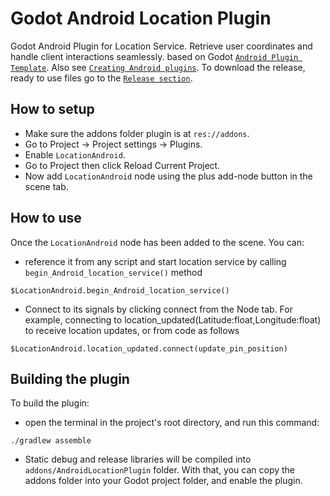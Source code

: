 # Godot Android Location Plugin
Godot Android Plugin for Location Service. Retrieve user coordinates and handle client interactions seamlessly. based on Godot [`Android Plugin Template`](https://github.com/m4gr3d/Godot-Android-Plugin-Template). Also see [`Creating Android plugins`](https://docs.godotengine.org/en/4.0/tutorials/platform/android/android_plugin.html). To download the release, ready to use files go to the [`Release section`](https://github.com/TheOathMan/Godot-Android-Location-Plugin/releases).

## How to setup
* Make sure the addons folder plugin is at `res://addons`.
* Go to Project -> Project settings -> Plugins.
* Enable `LocationAndroid`.
* Go to Project then click Reload Current Project.
* Now add `LocationAndroid` node using the plus add-node button in the scene tab.

## How to use
Once the `LocationAndroid` node has been added to the scene. You can:
* reference it from any script and start location service by calling `begin_Android_location_service()` method
```
$LocationAndroid.begin_Android_location_service()
```
* Connect to its signals by clicking connect from the Node tab. For example, connecting to location_updated(Latitude:float,Longitude:float) to receive location updates, or from code as follows

```
$LocationAndroid.location_updated.connect(update_pin_position)
```

## Building the plugin
To build the plugin: 
- open the terminal in the project's root directory, and run this command:
```
./gradlew assemble
```
- Static debug and release libraries will be compiled into `addons/AndroidLocationPlugin` folder. With that, you can copy the addons folder into your Godot project folder, and enable the plugin.

